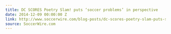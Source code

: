 ```yaml
---
title: DC SCORES Poetry Slam! puts ‘soccer problems’ in perspective
date: 2014-12-09 00:00:00 Z
link: http://www.soccerwire.com/blog-posts/dc-scores-poetry-slam-puts-soccer-problems-in-perspective/?loc=psw#Dec8
source: SoccerWire.com
---
```


